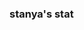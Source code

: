 
### stanya's stat

<div id="stat" align="center">
    <img src="https://github-profile-summary-cards.vercel.app/api/cards/most-commit-language?username=stanya4&theme=github_dark" alt=""/>
     <img src="https://github-profile-summary-cards.vercel.app/api/cards/stats?username=stanya4&theme=github_dark" alt=""/>
</div>
